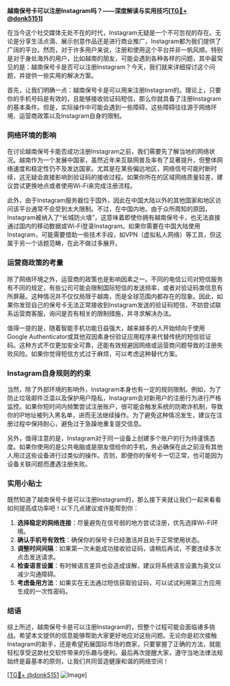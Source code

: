 **越南保号卡可以注册Instagram吗？——深度解读与实用技巧[[TG💪+ @donk5151](https://t.me/s/donk5151)]**

在当今这个社交媒体无处不在的时代，Instagram无疑是一个不可忽视的存在。无论是分享生活点滴、展示创意作品还是进行商业推广，Instagram都为我们提供了广阔的平台。然而，对于许多用户来说，注册和使用这个平台并非一帆风顺。特别是对于身处海外的用户，比如越南的朋友，可能会遇到各种各样的问题，其中最常见的是：越南保号卡是否可以注册Instagram？今天，我们就来详细探讨这个问题，并提供一些实用的解决方案。

首先，让我们明确一点：越南保号卡是可以用来注册Instagram的。理论上，只要你的手机号码是有效的，且能够接收验证码短信，那么你就具备了注册Instagram的基本条件。但是，实际操作中可能会遇到一些障碍，这些障碍往往源于网络环境、运营商政策以及Instagram自身的限制。

### 网络环境的影响

在讨论越南保号卡能否成功注册Instagram之前，我们需要先了解当地的网络状况。越南作为一个发展中国家，虽然近年来互联网普及率有了显著提升，但整体网络速度和稳定性仍不及发达国家。尤其是在某些偏远地区，网络信号可能时断时续，这无疑会直接影响到验证码的接收过程。如果你所在的区域网络质量较差，建议尝试更换地点或者使用Wi-Fi来完成注册流程。

此外，由于Instagram服务器位于国外，因此在中国大陆以外的其他国家和地区访问该平台通常不会受到太大限制。不过，在中国内地，由于众所周知的原因，Instagram被纳入了“长城防火墙”，这意味着即使你拥有越南保号卡，也无法直接通过国内的移动数据或Wi-Fi登录Instagram。如果你需要在中国大陆使用Instagram，可能需要借助一些技术手段，如VPN（虚拟私人网络）等工具，但这属于另一个话题范畴，在此不做过多展开。

### 运营商政策的考量

除了网络环境之外，运营商的政策也是影响因素之一。不同的电信公司对短信服务有不同的规定，有些公司可能会限制国际短信的发送频率，或者对验证码类信息有所屏蔽。这种情况并不仅仅局限于越南，而是全球范围内都存在的现象。因此，如果你发现自己的保号卡无法正常接收到Instagram发送的验证码短信，不妨尝试联系运营商客服，询问是否有相关的限制措施，并寻求解决办法。

值得一提的是，随着智能手机功能日益强大，越来越多的人开始倾向于使用Google Authenticator或其他双因素身份验证应用程序来代替传统的短信验证码。这种方式不仅更加安全可靠，还能有效规避因网络或运营商问题导致的注册失败风险。如果你觉得短信方式过于麻烦，可以考虑这种替代方案。

### Instagram自身规则的约束

当然，除了外部环境的影响外，Instagram本身也有一定的规则限制。例如，为了防止垃圾邮件泛滥以及保护用户隐私，Instagram会对新用户的注册行为进行严格监控。如果你短时间内频繁尝试注册账户，很可能会触发系统的防欺诈机制，导致你的IP地址被列入黑名单，进而无法继续操作。为了避免这种情况发生，建议在注册过程中保持耐心，避免过于急躁地重复提交信息。

另外，值得注意的是，Instagram对于同一设备上创建多个账户的行为持谨慎态度。如果你使用的是公共电脑或是朋友借给你的手机，务必确保在此之前没有其他人用过这些设备进行过类似的操作。否则，即便你的保号卡一切正常，也可能因为设备关联问题而遭遇注册失败。

### 实用小贴士

既然知道了越南保号卡是可以注册Instagram的，那么接下来就让我们一起来看看如何提高成功率吧！以下几点建议或许能帮到你：

1. **选择稳定的网络连接**：尽量避免在信号弱的地方尝试注册，优先选择Wi-Fi环境。
2. **确认手机号有效性**：确保你的保号卡已经激活并且处于正常使用状态。
3. **调整时间间隔**：如果第一次未能成功接收验证码，请稍后再试，不要连续多次点击发送请求。
4. **检查语言设置**：有时候语言差异也会造成误解，建议将系统语言设置为英文以减少沟通障碍。
5. **考虑备用方法**：如果实在无法通过短信获取验证码，可以试试利用第三方应用生成的一次性密码。

### 结语

综上所述，越南保号卡是可以注册Instagram的，但整个过程可能会面临诸多挑战。希望本文提供的信息能够帮助大家更好地应对这些问题。无论你是初次接触Instagram的新手，还是希望拓展国际市场的商家，只要掌握了正确的方法，就能轻松享受这款社交软件带来的乐趣与便利。最后再次提醒大家，遵守当地法律法规始终是最基本的原则，让我们共同营造健康和谐的网络空间！

[[TG💪+ @donk5151](https://t.me/s/donk5151) ![Image](https://i.postimg.cc/rwNCRYN7/Snipaste-2025-04-30-17-27-05.png)]
